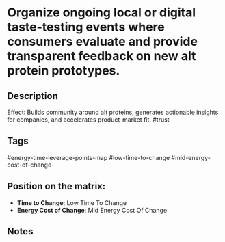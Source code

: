# Organize ongoing local or digital taste-testing events where consumers evaluate and provide transparent feedback on new alt protein prototypes.

## Description
Effect: Builds community around alt proteins, generates actionable insights for companies, and accelerates product-market fit.   #trust

## Tags
#energy-time-leverage-points-map #low-time-to-change #mid-energy-cost-of-change

## Position on the matrix:
- **Time to Change**: Low Time To Change
- **Energy Cost of Change**: Mid Energy Cost Of Change

## Notes
<!-- Add your notes here -->

